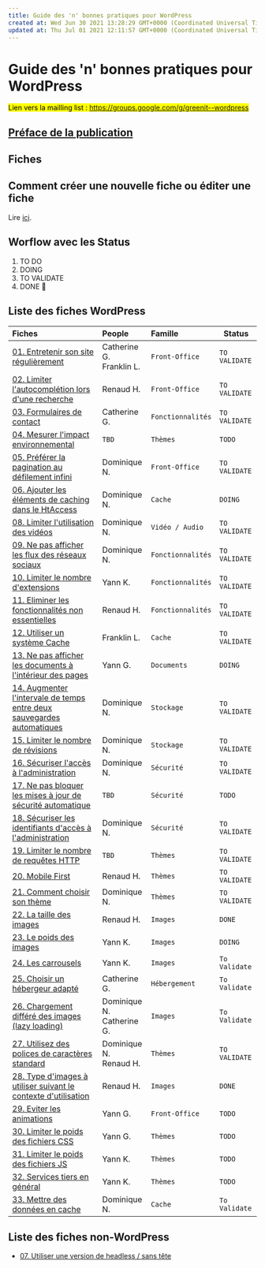 ```yaml
---
title: Guide des 'n' bonnes pratiques pour WordPress
created at: Wed Jun 30 2021 13:28:29 GMT+0000 (Coordinated Universal Time)
updated at: Thu Jul 01 2021 12:11:57 GMT+0000 (Coordinated Universal Time)
---
```


# Guide des 'n' bonnes pratiques pour WordPress

<mark>Lien vers la mailling list : <https://groups.google.com/g/greenit--wordpress></mark>

## [Préface de la publication](./fiches/0.%20Pr%C3%A9face.md)

## Fiches

## Comment créer une nouvelle fiche ou éditer une fiche

Lire [ici](./template/README.md).

## Worflow avec les Status

1. TO DO
2. DOING
3. TO VALIDATE
4. DONE 🚀

## Liste des fiches WordPress

| Fiches                                                                                                                                                                       | People                       | Famille           | Status        |
| :--------------------------------------------------------------------------------------------------------------------------------------------------------------------------- | :--------------------------- | :---------------- | ------------- |
| [01. Entretenir son site régulièrement](./fiches/01.%20Entretenir%20son%20site%20r%C3%A9guli%C3%A8rement.md)                                                                 | Catherine G. <br>Franklin L. | `Front-Office`    | `TO VALIDATE` |
| [02. Limiter l'autocomplétion lors d'une recherche](./fiches/02.%20Limiter%20l'autocompl%C3%A9tion%20lors%20d'une%20recherche.md)                                            | Renaud H.                    | `Front-Office`    | `TO VALIDATE` |
| [03. Formulaires de contact](./fiches/03.%20Formulaires%20de%20contact.md)                                                                                                   | Catherine G.                 | `Fonctionnalités` | `TO VALIDATE` |
| [04. Mesurer l'impact environnemental](./fiches/04.%20Mesurer%20l'impact%20environnemental.md)                                                                               | `TBD`                        | `Thèmes`          | `TODO`        |
| [05. Préférer la pagination au défilement infini](./fiches/05.%20Pr%C3%A9f%C3%A9rer%20la%20pagination%20au%20d%C3%A9filement%20infini.md)                                    | Dominique N.                 | `Front-Office`    | `TO VALIDATE`        |
| [06. Ajouter les éléments de caching dans le HtAccess](./fiches/06.%20Ajouter%20les%20%C3%A9l%C3%A9ments%20de%20caching%20dans%20le%20HtAccess.md)                           | Dominique N.                 | `Cache`           | `DOING`        |
| [08. Limiter l'utilisation des vidéos](./fiches/08.%20Limiter%20l'utilisation%20des%20vid%C3%A9os.md)                                                                        | Dominique N.                 | `Vidéo / Audio`   | `TO VALIDATE`        |
| [09. Ne pas afficher les flux des réseaux sociaux](./fiches/09.%20Ne%20pas%20afficher%20les%20flux%20des%20r%C3%A9seaux%20sociaux.md)                                        | Dominique N.                 | `Fonctionnalités` | `TO VALIDATE`        |
| [10. Limiter le nombre d'extensions](./fiches/10.%20Limiter%20le%20nombre%20d'extensions.md)                                                                                 | Yann K.                      | `Fonctionnalités` | `TO VALIDATE`       |
| [11. Eliminer les fonctionnalités non essentielles](./fiches/11.%20Eliminer%20les%20fonctionnalit%C3%A9s%20non%20essentielles.md)                                            | Renaud H.                    | `Fonctionnalités` | `TO VALIDATE` |
| [12. Utiliser un système Cache](./fiches/12.%20Utiliser%20un%20syst%C3%A8me%20Cache.md)                                                                                      | Franklin L.                  | `Cache`           | `TO VALIDATE` |
| [13. Ne pas afficher les documents à l'intérieur des pages](./fiches/13.%20Ne%20pas%20afficher%20les%20documents%20%C3%A0%20l'int%C3%A9rieur%20des%20pages.md)               | Yann G.                      | `Documents`       | `DOING`       |
| [14. Augmenter l'intervale de temps entre deux sauvegardes automatiques](./fiches/14.%20Augmenter%20l'intervale%20de%20temps%20entre%20deux%20sauvegardes%20automatiques.md) | Dominique N.                 | `Stockage`        | `TO VALIDATE` |
| [15. Limiter le nombre de révisions](./fiches/15.%20Limiter%20le%20nombre%20de%20r%C3%A9visions.md)                                                                          | Dominique N.                 | `Stockage`        | `TO VALIDATE` |
| [16. Sécuriser l'accès à l'administration](./fiches/16.%20S%C3%A9curiser%20l'acc%C3%A8s%20%C3%A0%20l'administration.md)                                                      | Dominique N.                 | `Sécurité`        | `TO VALIDATE`        |
| [17. Ne pas bloquer les mises à jour de sécurité automatique](./fiches/17.%20Ne%20pas%20bloquer%20les%20mises%20%C3%A0%20jour%20de%20s%C3%A9curit%C3%A9%20automatique.md)    | `TBD`                      | `Sécurité`        | `TODO`        |
| [18. Sécuriser les identifiants d'accès à l'administration](./fiches/18.%20S%C3%A9curiser%20les%20identifiants%20d'acc%C3%A8s%20%C3%A0%20l'administration.md)                | Dominique N.                 | `Sécurité`        | `TO VALIDATE`        |
| [19. Limiter le nombre de requêtes HTTP](./fiches/19.%20Limiter%20le%20nombre%20de%20requ%C3%AAtes%20HTTP.md)                                                                | `TBD`                        | `Thèmes`          | `TO VALIDATE` |
| [20. Mobile First](./fiches/20.%20Mobile%20First.md)                                                                                                                         | Renaud H.                    | `Thèmes`          | `TO VALIDATE` |
| [21. Comment choisir son thème](./fiches/21.%20Comment%20choisir%20son%20th%C3%A8me_.md)                                                                                     | Dominique N.                 | `Thèmes`          | `TO VALIDATE`       |
| [22. La taille des images](./fiches/22.%20La%20taille%20des%20images.md)                                                                                                     | Renaud H.                    | `Images`          | `DONE`        |
| [23. Le poids des images](./fiches/23.%20Le%20poids%20des%20images.md)                                                                                                       | Yann K.                      | `Images`          | `DOING`       |
| [24. Les carrousels](./fiches/24.%20Les%20carrousels.md)                                                                             | Yann K.                 | `Images`     | `To Validate`        |
| [25. Choisir un hébergeur adapté](./fiches/25.%20Choisir%20un%20h%C3%A9bergeur%20adapt%C3%A9.md)                                                                             | Catherine G.                 | `Hébergement`     | `To Validate`        |
| [26. Chargement différé des images (lazy loading)](<./fiches/26.%20Chargement%20diff%C3%A9r%C3%A9%20des%20images%20(lazy%20loading).md>)                                           | Dominique N.<br>Catherine G. | `Images`          | `To Validate`        |
| [27. Utilisez des polices de caractères standard](./fiches/27.%20Utilisez%20des%20polices%20de%20caract%C3%A8res%20standard.md)                                              | Dominique N.<br>Renaud H.    | `Thèmes`          | `TO VALIDATE` |
| [28. Type d'images à utiliser suivant le contexte d'utilisation](./fiches/28.%20Type%20d'images%20%C3%A0%20utiliser%20suivant%20le%20contexte%20d'utilisation.md)            | Renaud H.                    | `Images`          | `DONE` |
| [29. Eviter les animations](./fiches/29.%20Eviter%20les%20animations.md)                                                                                                     | Yann G.                      | `Front-Office`    | `TODO`        |
| [30. Limiter le poids des fichiers CSS](./fiches/30.%20Limiter%20le%20poids%20des%20fichiers%20CSS.md)                                                                       | Yann G.                      | `Thèmes`          | `TODO`        |
| [31. Limiter le poids des fichiers JS](./fiches/31.%20Limiter%20le%20poids%20des%20fichiers%20JS.md)                                                                         | Yann K.                      | `Thèmes`          | `TODO`        |
| [32. Services tiers en général](./fiches/32.%20Services%20tiers%20en%20g%C3%A9n%C3%A9ral.md)                                                                                 | Yann K.                      | `Thèmes`          | `TODO`        |
| [33. Mettre des données en cache](./fiches/33.%20Mettre%20des%20donn%C3%A9es%20en%20cache.md)                                                                                | Dominique N.                 | `Cache`           | `To Validate`       |

## Liste des fiches non-WordPress

- [07. Utiliser une version de headless / sans tête](./fiches/07.%20Utiliser%20une%20version%20de%20headless%20_%20sans%20t%C3%AAte.md)
